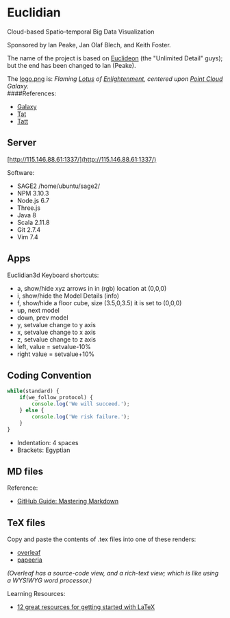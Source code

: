 # Euclidian
Cloud-based Spatio-temporal Big Data Visualization

Sponsored by Ian Peake, Jan Olaf Blech, and Keith Foster.

The name of the project is based on [Euclideon](https://en.wikipedia.org/wiki/Euclideon) (the "Unlimited Detail" guys); but the end has been changed to Ian (Peake).

The [logo.png](https://github.com/Pretty-Cure-5/Euclidian/blob/master/SAGE2/shared/img/logo.png) is: *Flaming [Lotus](https://en.wikipedia.org/wiki/Lotus_position) of [Enlightenment](https://en.wikipedia.org/wiki/Rendering_%28computer_graphics%29), centered upon [Point Cloud](https://en.wikipedia.org/wiki/Point_cloud) Galaxy.*
<br>
####References:
* [Galaxy](https://www.iconfinder.com/icons/309774/astronomy_ciclone_cosmos_galaxy_nebula_space_whirl_icon)
* [Tat](http://tattoocollection.in/nice-lotus-tattoo-on-waist/)
* [Tatt](http://bestcelebritystyle.com/26-exceptional-white-lotus-tattoo-ideas/26-exceptional-white-lotus-tattoo-ideas-12/)

## Server
[http://115.146.88.61:1337/](http://115.146.88.61:1337/)

Software:
* SAGE2 /home/ubuntu/sage2/
* NPM 3.10.3
* Node.js 6.7
* Three.js
* Java 8
* Scala 2.11.8
* Git 2.7.4
* Vim 7.4

## Apps
Euclidian3d Keyboard shortcuts:
* a, show/hide xyz arrows in in (rgb) location at (0,0,0)
* i, show/hide the Model Details (info)
* f, show/hide a floor cube, size (3.5,0,3.5) it is set to (0,0,0)
* up, next model
* down, prev model
* y, setvalue change to y axis
* x, setvalue change to x axis
* z, setvalue change to z axis
* left, value = setvalue-10%
* right value = setvalue+10%

## Coding Convention
```javascript
while(standard) {
    if(we_follow_protocol) {
        console.log('We will succeed.');
    } else {
        console.log('We risk failure.');
    }
}
```
* Indentation: 4 spaces
* Brackets: Egyptian

## MD files
Reference:
* [GitHub Guide: Mastering Markdown](https://guides.github.com/features/mastering-markdown/)

## TeX files
Copy and paste the contents of .tex files into one of these renders:
* [overleaf](https://www.overleaf.com/)
* [papeeria](https://papeeria.com/)

*(Overleaf has a source-code view, and a rich-text view; which is like using a WYSIWYG word processor.)*

Learning Resources:
* [12 great resources for getting started with LaTeX](http://www.howtotex.com/general/12-great-resources-for-getting-started-with-latex/)
